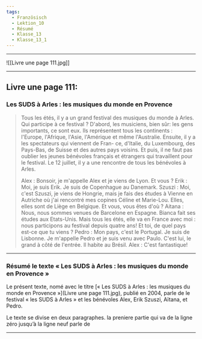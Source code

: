 ```yaml
---
tags:
  - Französisch
  - Lektion_10
  - Résumé
  - Klasse_13
  - Klasse_13_1
---
```


---

![[Livre une page 111.jpg]]

---

## Livre une page 111:
### Les SUDS à Arles : les musiques du monde en Provence
> Tous les étés, il y a un grand festival des musiques du monde à
> Arles. Qui participe à ce festival ? D'abord, les musiciens, bien
> sûr: les gens importants, ce sont eux. Ils représentent tous les
> continents : l'Europe, l'Afrique, l'Asie, l'Amérique et même
> l'Australie. Ensuite, il y a les spectateurs qui viennent de Fran-
> ce, d'Italie, du Luxembourg, des Pays-Bas, de Suisse et des
> autres pays voisins. Et puis, il ne faut pas oublier les jeunes 
> bénévoles français et étrangers qui travaillent pour le festival.
> Le 12 juillet, il y a une rencontre de tous les bénévoles à Arles.
> 
> Alex : 
> 	Bonsoir, je m'appelle Alex et je viens de Lyon.
> 	Et vous ?
> Erik : 
> 	Moi, je suis Erik. Je suis de Copenhague au Danemark.
> Szuszi :
> 	Moi, c'est Szuszi, je viens de Hongrie, mais je fais des études à Vienne en Autriche où j'ai rencontré mes copines Céline et Marie-Lou. Elles, elles sont de Liège en Belgique.
> 	Et vous, vous êtes d'où ?
> Aitana : 
> 	Nous, nous sommes venues de Barcelone en Espagne.
> 	Bianca fait ses études aux Etats-Unis. Mais tous les étés, elle va en France avec moi : nous participons au festival depuis quatre ans! Et toi, de quel pays est-ce que tu viens ?
> Pedro : 
> 	Mon pays, c'est le Portugal. Je suis de Lisbonne.
> 	Je m'appelle Pedro et je suis venu avec Paulo.
> 	C'est lui, le grand à côté de l'entrée. Il habite au Brésil.
> Alex : 
> 	C'est fantastique!

---

### Résumé le texte « Les SUDS à Arles : les musiques du monde en Provence »
Le présent texte, nomé avec le titre [« Les SUDS à Arles : les musiques du monde en Provence »](Livre une page 111.jpg), publié en 2004, parle de le festival « les SUDS à Arles » et les bénévoles Alex, Erik Szuszi, Aïtana, et Pedro.

Le texte se divise en deux paragraphes.
la preniere partie  qui va de la ligne zéro jusqu’à la ligne neuf parle de 






---